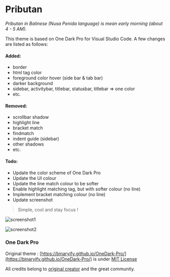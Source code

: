 # Pributan

<i>Pributan in Balinese (Nusa Penida language) is mean early morning (about 4 - 5 AM). </i>

This theme is based on One Dark Pro for Visual Studio Code. A few changes are listed as follows:

#### Added:

-   border
-   html tag color
-   foreground color hover (side bar & tab bar)
-   darker background
-   sidebar, activitybar, titlebar, statusbar, titlebar => one color
-   etc.

#### Removed:

-   scrollbar shadow
-   highlight line
-   bracket match
-   findmatch
-   indent guide (sidebar)
-   other shadows
-   etc.

#### Todo:
-   Update the color scheme of One Dark Pro
-   Update the UI colour
-   Update the line match colour to be softer
-   Enable highlight matching tag, but with softer colour (no line)
-   Implement bracket matching colour (no line)
-   Update screenshot

> Simple, cool and stay focus !

![screenshot1](https://raw.githubusercontent.com/sensnerd/Pributan/master/image/screenshot-min.png)

![screenshot2](https://raw.githubusercontent.com/sensnerd/Pributan/master/image/screenshot.png)

### One Dark Pro

Original theme : [https://binaryify.github.io/OneDark-Pro/](https://binaryify.github.io/OneDark-Pro/) is under [MIT License](https://github.com/Binaryify/OneDark-Pro/blob/master/LICENSE.txt)

All credits belong to [original creator](https://github.com/Binaryify) and the great community.
